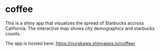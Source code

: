 # coffee  
This is a shiny app that visualizes the spread of Starbucks accross California. The interactive map shows city demographics and starbucks counts.  

The app is hosted here:  https://nurakawa.shinyapps.io/coffee/
